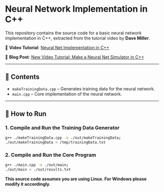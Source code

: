 # Neural Network Implementation in C++

This repository contains the source code for a basic neural network implementation in C++, extracted from the tutorial video by **Dave Miller**.

🎥 **Video Tutorial**: [Neural Net Implementation in C++](https://vimeo.com/19569529)

🎥 **Blog Post**: [New Video Tutorial: Make a Neural Net Simulator in C++](https://millermattson.com/dave/?p=54)


---

## 📂 Contents

- `makeTrainingData.cpp` – Generates training data for the neural network.
- `main.cpp` – Core implementation of the neural network.

---

## 🚀 How to Run

### 1. Compile and Run the Training Data Generator
```bash
g++ ./makeTrainingData.cpp -o ./out/makeTrainingData;
./out/makeTrainingData > /tmp/trainingData.txt
```

### 2. Compile and Run the Core Program
```bash
g++ ./main.cpp -o ./out/main;
./out/main > ./out/results.txt
```

**This source code assumes you are using Linux. For Windows please modify it accordingly.**